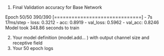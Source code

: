 1. Final Validation accuracy for Base Network

Epoch 50/50
390/390 [==============================] - 7s 17ms/step - loss: 0.3212 - acc: 0.8919 - val_loss: 0.5962 - val_acc: 0.8246
Model took 348.86 seconds to train


2. Your model definition (model.add... ) with output channel size and receptive field
3. Your 50 epoch logs